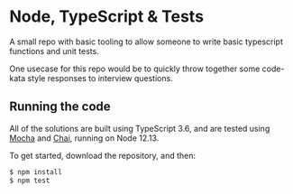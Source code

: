 # Node, TypeScript & Tests

A small repo with basic tooling to allow someone to write basic typescript functions and unit tests.

One usecase for this repo would be to quickly throw together some code-kata style responses to interview questions. 

## Running the code
All of the solutions are built using TypeScript 3.6, and are tested using [Mocha][mocha] and [Chai][chai], running on Node 12.13.

[mocha]: http://mochajs.org/
[chai]: http://chaijs.com/

To get started, download the repository, and then:

```bash
$ npm install
$ npm test
```

